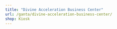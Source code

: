 ```yaml
---
title: "Divine Acceleration Business Center"
url: /ganta/divine-acceleration-business-center/
shop: Kiosk
---
```

